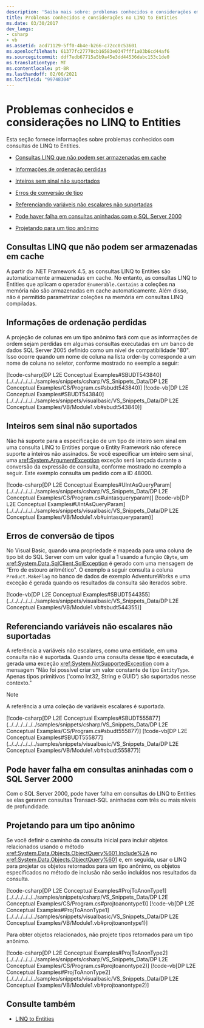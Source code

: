 ```yaml
---
description: 'Saiba mais sobre: problemas conhecidos e considerações em LINQ to Entities'
title: Problemas conhecidos e considerações no LINQ to Entities
ms.date: 03/30/2017
dev_langs:
- csharp
- vb
ms.assetid: acd71129-5ff0-4b4e-b266-c72cc0c53601
ms.openlocfilehash: 61377fc27770cb16583e0347fff1a03b6cd44af6
ms.sourcegitcommit: ddf7edb67715a5b9a45e3dd44536dabc153c1de0
ms.translationtype: MT
ms.contentlocale: pt-BR
ms.lasthandoff: 02/06/2021
ms.locfileid: "99748304"
---
```

# <a name="known-issues-and-considerations-in-linq-to-entities"></a>Problemas conhecidos e considerações no LINQ to Entities

Esta seção fornece informações sobre problemas conhecidos com consultas de LINQ to Entities.  
  
- [Consultas LINQ que não podem ser armazenadas em cache](#LINQQueriesThatAreNotCached)  
  
- [Informações de ordenação perdidas](#OrderingInfoLost)  
  
- [Inteiros sem sinal não suportados](#UnsignedIntsUnsupported)  
  
- [Erros de conversão de tipo](#TypeConversionErrors)  
  
- [Referenciando variáveis não escalares não suportadas](#RefNonScalarClosures)  
  
- [Pode haver falha em consultas aninhadas com o SQL Server 2000](#NestedQueriesSQL2000)  
  
- [Projetando para um tipo anônimo](#ProjectToAnonymousType)  
  
<a name="LINQQueriesThatAreNotCached"></a>

## <a name="linq-queries-that-cannot-be-cached"></a>Consultas LINQ que não podem ser armazenadas em cache  

 A partir do .NET Framework 4.5, as consultas LINQ to Entities são automaticamente armazenadas em cache. No entanto, as consultas LINQ to Entities que aplicam o operador `Enumerable.Contains` a coleções na memória não são armazenadas em cache automaticamente. Além disso, não é permitido parametrizar coleções na memória em consultas LINQ compiladas.  
  
<a name="OrderingInfoLost"></a>

## <a name="ordering-information-lost"></a>Informações de ordenação perdidas  

 A projeção de colunas em um tipo anônimo fará com que as informações de ordem sejam perdidas em algumas consultas executadas em um banco de dados SQL Server 2005 definido como um nível de compatibilidade "80".  Isso ocorre quando um nome de coluna na lista order-by corresponde a um nome de coluna no seletor, conforme mostrado no exemplo a seguir:  
  
 [!code-csharp[DP L2E Conceptual Examples#SBUDT543840](../../../../../../samples/snippets/csharp/VS_Snippets_Data/DP L2E Conceptual Examples/CS/Program.cs#sbudt543840)]
 [!code-vb[DP L2E Conceptual Examples#SBUDT543840](../../../../../../samples/snippets/visualbasic/VS_Snippets_Data/DP L2E Conceptual Examples/VB/Module1.vb#sbudt543840)]  
  
<a name="UnsignedIntsUnsupported"></a>

## <a name="unsigned-integers-not-supported"></a>Inteiros sem sinal não suportados  

 Não há suporte para a especificação de um tipo de inteiro sem sinal em uma consulta LINQ to Entities porque o Entity Framework não oferece suporte a inteiros não assinados. Se você especificar um inteiro sem sinal, uma <xref:System.ArgumentException> exceção será lançada durante a conversão da expressão de consulta, conforme mostrado no exemplo a seguir. Este exemplo consulta um pedido com a ID 48000.  
  
 [!code-csharp[DP L2E Conceptual Examples#UIntAsQueryParam](../../../../../../samples/snippets/csharp/VS_Snippets_Data/DP L2E Conceptual Examples/CS/Program.cs#uintasqueryparam)]
 [!code-vb[DP L2E Conceptual Examples#UIntAsQueryParam](../../../../../../samples/snippets/visualbasic/VS_Snippets_Data/DP L2E Conceptual Examples/VB/Module1.vb#uintasqueryparam)]  
  
<a name="TypeConversionErrors"></a>

## <a name="type-conversion-errors"></a>Erros de conversão de tipos  

 No Visual Basic, quando uma propriedade é mapeada para uma coluna de tipo bit do SQL Server com um valor igual a 1 usando a função `CByte`, um <xref:System.Data.SqlClient.SqlException> é gerado com uma mensagem de “Erro de estouro aritmético". O exemplo a seguir consulta a coluna `Product.MakeFlag` no banco de dados de exemplo AdventureWorks e uma exceção é gerada quando os resultados da consulta são iterados sobre.  
  
 [!code-vb[DP L2E Conceptual Examples#SBUDT544355](../../../../../../samples/snippets/visualbasic/VS_Snippets_Data/DP L2E Conceptual Examples/VB/Module1.vb#sbudt544355)]  
  
<a name="RefNonScalarClosures"></a>

## <a name="referencing-non-scalar-variables-not-supported"></a>Referenciando variáveis não escalares não suportadas  

 A referência a variáveis não escalares, como uma entidade, em uma consulta não é suportada. Quando uma consulta desse tipo é executada, é gerada uma exceção <xref:System.NotSupportedException> com a mensagem "Não foi possível criar um valor constante de tipo `EntityType`. Apenas tipos primitivos ('como Int32, String e GUID') são suportados nesse contexto."  
  
> [!NOTE]
> A referência a uma coleção de variáveis escalares é suportada.  
  
 [!code-csharp[DP L2E Conceptual Examples#SBUDT555877](../../../../../../samples/snippets/csharp/VS_Snippets_Data/DP L2E Conceptual Examples/CS/Program.cs#sbudt555877)]
 [!code-vb[DP L2E Conceptual Examples#SBUDT555877](../../../../../../samples/snippets/visualbasic/VS_Snippets_Data/DP L2E Conceptual Examples/VB/Module1.vb#sbudt555877)]  
  
<a name="NestedQueriesSQL2000"></a>

## <a name="nested-queries-may-fail-with-sql-server-2000"></a>Pode haver falha em consultas aninhadas com o SQL Server 2000  

 Com o SQL Server 2000, pode haver falha em consultas do LINQ to Entities se elas gerarem consultas Transact-SQL aninhadas com três ou mais níveis de profundidade.  
  
<a name="ProjectToAnonymousType"></a>

## <a name="projecting-to-an-anonymous-type"></a>Projetando para um tipo anônimo  

 Se você definir o caminho da consulta inicial para incluir objetos relacionados usando o método <xref:System.Data.Objects.ObjectQuery%601.Include%2A> no <xref:System.Data.Objects.ObjectQuery%601> e, em seguida, usar o LINQ para projetar os objetos retornados para um tipo anônimo, os objetos especificados no método de inclusão não serão incluídos nos resultados da consulta.  
  
 [!code-csharp[DP L2E Conceptual Examples#ProjToAnonType1](../../../../../../samples/snippets/csharp/VS_Snippets_Data/DP L2E Conceptual Examples/CS/Program.cs#projtoanontype1)]
 [!code-vb[DP L2E Conceptual Examples#ProjToAnonType1](../../../../../../samples/snippets/visualbasic/VS_Snippets_Data/DP L2E Conceptual Examples/VB/Module1.vb#projtoanontype1)]  
  
 Para obter objetos relacionados, não projete tipos retornados para um tipo anônimo.  
  
 [!code-csharp[DP L2E Conceptual Examples#ProjToAnonType2](../../../../../../samples/snippets/csharp/VS_Snippets_Data/DP L2E Conceptual Examples/CS/Program.cs#projtoanontype2)]
 [!code-vb[DP L2E Conceptual Examples#ProjToAnonType2](../../../../../../samples/snippets/visualbasic/VS_Snippets_Data/DP L2E Conceptual Examples/VB/Module1.vb#projtoanontype2)]  
  
## <a name="see-also"></a>Consulte também

- [LINQ to Entities](linq-to-entities.md)
